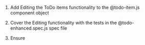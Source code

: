 1. Add Editing the ToDo items functionality to the @todo-item.js component object

2. Cover the Editing functionality with the tests in the @todo-enhanced.spec.js spec file

3. Ensure 